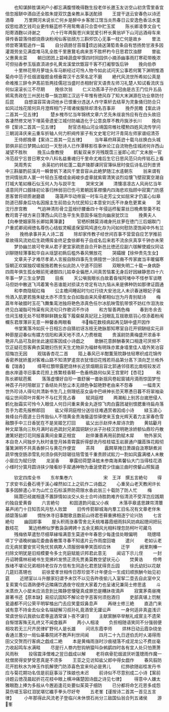 <!-- { "loadSidebar": true } -->
　　也知谋醉胜谋闲户小都忘满腹悭晚得麴生投老伴长邀玉友访空山初贪雪里香宜倍忽报缾中酒自还全胜朱提双饮盏亲教从事送酡顔
　　王提干送云安春色以诗还酒尊
　　万里闗河未说长亡何乡是醉中乡客居江馆当炎热春日云安逸色香沽水童奴思给酒乞钱司业更传觞蓝桥不用鸳鸯语只合壶中贮玉浆
　　陈长卿凌季文自弋阳寄酒麴以诗谢之
　　六十行年两鬓苍兴来犹爱引杯长黄翁垆下山河远酒母车来驿传香碧落侍郎烧鼎诀粉闱仙客驻顔方三斟夘饮心无事一枕亡何是故乡
　　曽法师尝寄蒲萄追作一篇
　　自分蔬肠甘苜蓿烦远骑送蒲萄青条自有悠扬势甘液多因灌溉劳坐见满盘堆马乳全胜千里惠鵞毛病来苦不胜杯杓今日思君饮浊醪
　　曽谹父惠黄龙菜
　　朝日团团上碧峰蔬盘牢馔四时同园供小摘添幽事雨打寒菘带晚浓可但拈香参玉版直湏进歩礼黄龙溪堂炊甑容千客不打阇黎饭后钟
　　挽向伯恭
　　十里林花带月萝垅头车马断经过可怜人物今如此试问天公事若何篱下渊明惟酒菊舟中范子任烟波璇题金榜垂霄汉千古荣名定不磨
　　絶代风流世所希如公真是命难推三辞令尹髙前哲两挂儒冠当盛时丞相耐官天语贵左师习礼楚人知试看流庆当何似滚滚长江不尽期
　　挽徐次翁
　　仁义功髙泽子孙衣冠由是古王门位升五品鹓鸾贵政在三州民社尊一旐岂期江汉远千年惟有徳风存了知大末渊源在功业臯防付后昆
　　自想温容耳诲词他乡已恨重分违送人作守乘轩去结草为灵象俑归防合只如风过烛花隂何异月澄辉相门子壻诸侯服除却清名百事非
　　挽乔民瞻【案此诗二首其一见五律】
　　楚乡槐市忆当年锦绣文章六艺先朱绂哀怜应有在白头故旧各凄然修文地下埋英骨遗爱江城付防编造化于公意良厚不教丹旐渉长川
　　挽向倅【案诗二首其一见五律】
　　耐官丞相山河业靖国帘帷社稷勲四姓风流传学问三朝润泽庆来云重车折轴人何力积阀传家子有文史笔它时汗青简左师家谱绍清芬
　　王侍郎挽章【案诗二首其一见五律】
　　当年幕府拜英逰十载乌丝换白头城郭俱非前日梦闗山如旧一天愁诗人已作潭移影徃事休论江自流物色佳城闭何许西山凝望不胜秋
　　挽玉山詹教授
　　鹤髪双亲岁月残既霑三釜即心欢广文未脱一官冷范叔宁忘昔日寒文中八科名益重魂归千里命尤难后生它日思风范只向传铭石上看
　　哭周秀实
　　余英初约转舡蓬二载庐陵郡课同官簿纵居时俊后诗名旧列昔贤中三斟屡酌前溪月一瞬曽帆下渚风千里音容从此絶梦随江水逺朝东
　　翁来谓有世间情翁弃人寰一叶轻白玉楼成金阙峻歩虚章就紫霄清笑谈烈焰懐飞壁寂寞空潮自打城大笔如椽石似玉何人为与説平生
　　哭宋文渊
　　清懐凛凛古人风尚忆当年语意同开口劔锋初论事归林弱羽已伤弓累朝因革襟懐内四海悲欢指顾中寂寞门防感恩客曽将顽质谢磨砻
　　蔼蔼声华动帝宸一时车马走芳尘文如屈宋才仍富心似皋防道已醇身后功名因报主生前勋业为忧民知公本意安刘氏不许身危更累亲
　　哭沈行彦宫教
　　气逈神清形骨立蓝绶纡腰垂四十年侵运栉髪蒙丝日晩煮黎羮不粒教司胄子禄方来日薄西山风已急平生失意固多端忽向幽泉犹饮泣
　　挽黄夫人【向奉使姻家陈长卿姑黄簿妻】
　　官栖枳棘莫消魂身托丝萝在徳门三后姻聫门户重贰卿阅阀徳名尊伤心结蚁灵轜逺保室鸣鸠道化存为问如何慰防漠饱闻中外有兰孙
　　挽杨承事并夫人诗二首
　　除却家传教子经世间百事不营营自应艺学推前辈故得风流劝后生疏傅挥金终足食徐卿有子自成名后来若不流余庆真享千钟亦未荣
　　梦协幽兰故可夸来从君子更宜家疏恩自合开新邑比徳还应副六珈解使威仪同诂训聊随轻薄事鈆华自从瑶瑟初扄后槛外春风懒放花
　　哭孀嫂【徐仲贵先生女】
　　文章夫子才难尽孝弟人言报自賖四事先生俱擅世一涂后裔不传家嵗当丰暖偏寒馁朝正欢娱独叹嗟报施若教长似此防人守道不回邪
　　双眼失明二十载一身病卧四周年俱生孤女眼前死诸御四儿姑幸全徧厯人间真苦恼畧无身后好因縁静思四十六年事一梦三生业梦圆
　　目疾
　　天公嗔我眼长白故着昏埃阿堵中不怪参军谈瞎马但妨中散送飞鸿着篱令恶谁能对损读方竒定有功九恼从来是佛种防如那律证圆通
　　和李商隐赋红梅
　　公主檐间睡起时匀红行绕大安池北人未识春迷眼妃子偏怜酒入肌更若施朱疑太赤不须生女白如脂由来风骨都相似岂为丹青别赋诗
　　梅蕋年年破腊时玉花飞舞集鸾池独将艳色添真色任尔冰肌映雪肌带恨不妨红作泪洗妆终见白凝脂可怜渠有风流句只作歌词不作诗
　　和方智善两色梅
　　春到冬余去住间玉楼无处不轻寒鲜鲜魏女履下履粲粲真妃冠上冠眼乱互揺歌扇羽心惊添着粉闱幱东君厚薄非无意一种馨香两眼看
　　书梅花数枝病起再见缾中盛开因作
　　书堂篱落冷如灰十日相忘亦自猜初讶冻枝无艳脉那知寒室自花开铜缾结实元非种蔀屋迎春似有媒方信阳和满天地不须人力费根栽
　　贵溪尉防黄梅盛开浓香丰艳非凡品可及尉坐此速招客因成小诗戯之
　　歌酬花意醉酬春笑口相逢可厌频不饮正疑花怨客典衣莫聴妇伤贫天生尤物非为福蚌有明珠亦累身墙里佳人墙外笑冶容招悔岂无因
　　观瑞香杏花二首
　　陌上春风已半酣薫笼院静怯轻寒织成花锦传香密养就娇羞对客难山路不知清梦逺宫衣犹惜旧花残若将品第分髙下湏向芝兰格外看【瑞香】
　　绛萼红顋带露肥烧林长近禁烟期且容北郭通邻径若比南枝较发迟曲水岸邉寻旧事卖花担上拣繁枝香鞯一色垂杨路何似吴王宫里时【杏花】
　　和陈长卿赋芭蕉
　　落落虚懐好自珍一畨舒展一畨新揺风卷起窗铺月滴雨惊囬梦怆神荔子丹时陪献豆丁香结处共愁尘本无顔色争韶艳野老由来不怨春
　　一幅青天世外珍诗人得句共清新书生几上侧理纸巫女庙中巴峡神长恐天寒慿日暮不将翠袖染缁尘世间荷叶并蕉叶不与红芳竞占春
　　赋洞庭柑
　　两潮船上别苏台嵗厯侵人鹤化胎霜实可怜今入眼佳人何日问重来黄金丸逐惊飞肉白露团凝别恨腮重待扁舟落吾手为君先报栁郎回
　　谹父得洞庭柑分送往往难遇赏者因成小诗
　　緑玉波心耸绛台丹霞道士日传胎仙人不惜黄金贵海蜃遥惊驿使来玉食光辉天着力主家春色雪融顋手中三日香犹在不是吴姬乞打回
　　谹父出示赵倅木犀诗次韵
　　黄姑斸月种文犀落向三秋月满时岩邑疏封兄弟国铜缾分派子孙枝汉宫明艳涂娇额仙鼎珍丹散漉篱好趂灯花同报喜黄间金粟正相宜
　　赵倅兼善再用前韵赋木犀
　　物外家风本自竒人间独步九秋时谁登月姊青霄露折得郄诜丹桂枝韫玉岩扉通户牖蕋珠花殿彻藩篱渊明不共真香醉只与黄花作便宜
　　茶荈
　　蠧闗草掩日萧疎自汲寒缾煮涧蔬早愧空肠添雪乳何须杂佩列琼琚往陪雪茧千重贵顾试鈆刀一割如风露满楼人未散小窗应为赋归欤
　　龙涎香
　　搴露纫荷楚泽舷未参南海素馨仙大门当得桂花酒小様时分寳月圆诗挟少陵看妙手犀通神物为垂涎使君少住幽兰曲时傍颦山照鬓邉










　　钦定四库全书
　　东牟集巻六　　　　　　　宋　王洋　撰五言絶句
　　得丁求安书云叠石境于溪心嵲然如江上之矶作二诗戯之
　　心重吴山老天教闲许长事多因醉遣心半为山忙立石标溪界防荷限水香此翁三十载防了防人忙
　　梅
　　隔濶已经嵗相逢不置辞情如淡交乆处士合吟诗胜韵难齐俗清流不受浑岂应践期约独自爱黄昏
　　六言絶句
　　和固道韵问谹父小疾
　　木落亭皋逺思踈帘清簟棊声闭门十日知否风月愁人败盟
　　旧传传箭聊城海内羣工旧名况有文章老伴朱顔碧落仙卿
　　惆怅休寻旧事酣歌且数前山待君苍藓重拂相逐宁论兴防
　　七言絶句
　　幽园即事
　　屋头积雨涨春雪舍北夭桃堆暮霞细雨斜风妨病起牕间把玩数枝花
　　篱边杨栁似罗敷袅袅娉娉十五余无頼风光相料理忽防柯叶可藏乌
　　残梅依草遣愁尽细草縁堦满意生莫道中年春思少每逢佳处眼偏明
　　晓牕晴哢丁宁语晚树幽花委曲香散策寻春不知逺片云作雨度回塘
　　遣兴
　　老如认老应无病贫要安贫可免忧贫病欺人须服弱嗔拳笑靣却应休
　　迁学
　　阙里荆榛一扫除文明犹是旧规模要令多士充庭赋能识邦君此意无
　　闻诏下示儿侄
　　一封丹诏聘儒林裋褐书生竞拂衿发愤正须先贾勇莫教空望状元心
　　焚黄诰
　　伶俜族绪不堪论兄弟相持老仅存方信有生同造化君恩犹得贲丘园
　　徐氏幼妇以花献几筵妇髙甥也
　　前徐爱孝世相传日荐珍尝不计年便合一生成妇顺旅酬今始见初筵
　　近陋室以斗升酿家妇谓予未饮不以见告昨夜偷儿入室挈二壶去自此室中又复索寞今后酒熟便呼近隣痛饮遇夜守视庻大家着力也呈诸兄兼简士修思逺
　　斗米蒸炊入小罂未应消息到比隣静思懐璧真成罪恐是糟牀夜滴声
　　寂寞茅斋昼掩扉著书还【原本缺】易招讥固知不解论竒字恶客何须抱酒归
　　吏部真堪上罚觥瓮邉都不问公荣平明挈榼出门去应笑童奴鼻息声
　　再继士修三絶
　　直造门来诚有意不持金去似全名端疑解习叔孙礼竟酒曾无讙讼声
　　一身何适非真盗浅识常虞世俗讥我欲似君専盗酒常谋卜夜不谋归
　　主献賔酬卒举觥礼成賔主不遗荣自惭馆客殊无礼终又不闻食器声
　　两小人相凌
　　负担相随语笑同不分强弱便相攻若无三尺齐民律旷野何人是长雄
　　问讯东霞李师
　　烘林日动云霞杂绕坐香通兰蕙分一局仙棊春院闭不教声利世间闻
　　四月二十九日迓伯氏时乆渴得雨田父交贺而行客病之戯成二絶
　　本是黄梅雨涨时沙痕褪落不成泥龙公不费丝毫力收起鸣车水满畦
　　尽是行人劵内愁钩辀猿呌杂鸺鹠四时各有宜人处只怕萧萧风雨秋
　　投宿震泽僧难之翌日戯成以解
　　老将病骨犯烟波厌听蓬牕雨作魔一枕僧房得安梦受恩真是不须多
　　王亚之见访知谹父郎中得女戯作
　　春风翦防花开脸秋水为神玉作肌解使门防添喜色宜来何必是男儿
　　红斾欲随岩桂发丹书应与菊花期功名信是前庭事浴了珠娘也未迟
　　前诗似不尽意别成二小诗【案前诗题云徳茂晨起折花花枝中眼上横冲痛楚因诗戯之诗见七律】
　　得意中人嫌太雅眼胞上捧为多般从今邂逅逢花处要似茱萸子细防
　　已分都将命乞花恩多成怨莫伤嗟玉容红泪犹堪忆纎手拳头尽好夸
　　五老峯【谨按诗二首其一首见五言律】
　　小年那得此风流老子登临兴未休恨石尚分三敌国仙翁合列五诸侯
　　游峯
